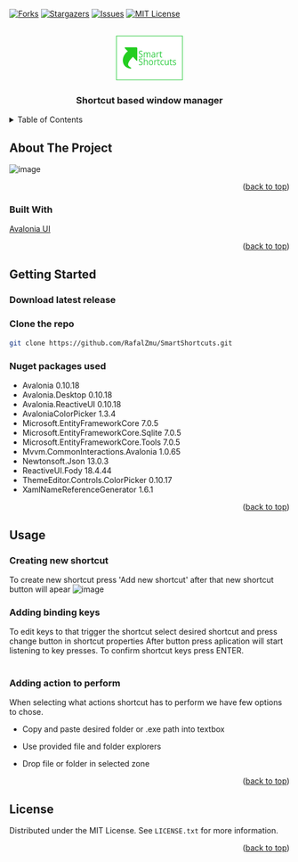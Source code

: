 [![Forks][forks-shield]][forks-url]
[![Stargazers][stars-shield]][stars-url]
[![Issues][issues-shield]][issues-url]
[![MIT License][license-shield]][license-url]



<!-- PROJECT LOGO -->
<br />
<div align="center">
  <a href="https://github.com/RafalZmu/SmartShortcuts">
    <img src="SmartShortcuts/Assets/logo.png" alt="Logo" width="120" height="80">
  </a>

<h3 align="center">Shortcut based window manager</h3>
</div>



<!-- TABLE OF CONTENTS -->
<details>
  <summary>Table of Contents</summary>
  <ol>
    <li>
      <a href="#about-the-project">About The Project</a>
      <ul>
        <li><a href="#built-with">Built With</a></li>
      </ul>
    </li>
    <li>
      <a href="#getting-started">Getting Started</a>
      <ul>
        <li><a href="#prerequisites">Prerequisites</a></li>
        <li><a href="#installation">Installation</a></li>
      </ul>
    </li>
    <li><a href="#usage">Usage</a></li>
    <li><a href="#roadmap">Roadmap</a></li>
    <li><a href="#contributing">Contributing</a></li>
    <li><a href="#license">License</a></li>
    <li><a href="#contact">Contact</a></li>
    <li><a href="#acknowledgments">Acknowledgments</a></li>
  </ol>
</details>



<!-- ABOUT THE PROJECT -->
## About The Project

![image](https://github.com/RafalZmu/SmartShortcuts/assets/36961066/18392042-d0fe-48db-97ce-fcec2307b91b)


<p align="right">(<a href="#readme-top">back to top</a>)</p>



### Built With

<a href="https://avaloniaui.net/">Avalonia UI</a>


<p align="right">(<a href="#readme-top">back to top</a>)</p>



<!-- GETTING STARTED -->
## Getting Started
### Download latest release

### Clone the repo
   ```sh
   git clone https://github.com/RafalZmu/SmartShortcuts.git
   ```
### Nuget packages used
 - Avalonia                                  0.10.18 
 - Avalonia.Desktop                          0.10.18
 - Avalonia.ReactiveUI                       0.10.18   
 - AvaloniaColorPicker                       1.3.4    
 - Microsoft.EntityFrameworkCore             7.0.5     
 - Microsoft.EntityFrameworkCore.Sqlite      7.0.5      
 - Microsoft.EntityFrameworkCore.Tools       7.0.5      
 - Mvvm.CommonInteractions.Avalonia          1.0.65    
 - Newtonsoft.Json                           13.0.3  
 - ReactiveUI.Fody                           18.4.44    
 - ThemeEditor.Controls.ColorPicker          0.10.17    
 - XamlNameReferenceGenerator                1.6.1   

<p align="right">(<a href="#readme-top">back to top</a>)</p>



<!-- USAGE EXAMPLES -->
## Usage
### Creating new shortcut
To create new shortcut press 'Add new shortcut' after that new shortcut button will apear
![image](https://github.com/RafalZmu/SmartShortcuts/assets/36961066/58f9eb51-1c28-4f2b-8863-82b4b73cc0f4)
</br>
### Adding binding keys
To edit keys to that trigger the shortcut select desired shortcut and press change button in shortcut properties 
After button press aplication will start listening to key presses. To confirm shortcut keys press ENTER.
</br>
</br>
### Adding action to perform
When selecting what actions shortcut has to perform we have few options to chose.
 - Copy and paste desired folder or .exe path into textbox

 - Use provided file and folder explorers

 - Drop file or folder in selected zone 

<p align="right">(<a href="#readme-top">back to top</a>)</p>

<!-- LICENSE -->
## License

Distributed under the MIT License. See `LICENSE.txt` for more information.

<p align="right">(<a href="#readme-top">back to top</a>)</p>


<!-- MARKDOWN LINKS & IMAGES -->
<!-- https://www.markdownguide.org/basic-syntax/#reference-style-links -->
[contributors-shield]: https://img.shields.io/github/contributors/RafalZmu/SmartShortcuts.svg?style=for-the-badge
[contributors-url]: https://github.com/RafalZmu/SmartShortcuts/graphs/contributors
[forks-shield]: https://img.shields.io/github/forks/RafalZmu/SmartShortcuts.svg?style=for-the-badge
[forks-url]: https://github.com/RafalZmu/SmartShortcuts/network/members
[stars-shield]: https://img.shields.io/github/stars/RafalZmu/SmartShortcuts.svg?style=for-the-badge
[stars-url]: https://github.com/RafalZmu/SmartShortcuts/stargazers
[issues-shield]: https://img.shields.io/github/issues/RafalZmu/SmartShortcuts.svg?style=for-the-badge
[issues-url]: https://github.com/RafalZmu/SmartShortcuts/issues
[license-shield]: https://img.shields.io/github/license/RafalZmu/SmartShortcuts.svg?style=for-the-badge
[license-url]: https://github.com/RafalZmu/SmartShortcuts/blob/master/LICENSE.txt
[product-screenshot]: images/screenshot.png
